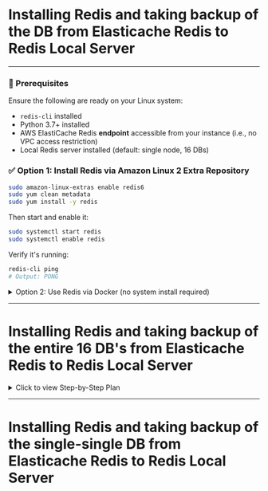 # Installing Redis and taking backup of the DB from Elasticache Redis to Redis Local Server

---
### **🧰 Prerequisites**

Ensure the following are ready on your Linux system:

* `redis-cli` installed
* Python 3.7+ installed
* AWS ElastiCache Redis **endpoint** accessible from your instance (i.e., no VPC access restriction)
* Local Redis server installed (default: single node, 16 DBs)
  
### ✅ Option 1: Install Redis via Amazon Linux 2 Extra Repository

```bash
sudo amazon-linux-extras enable redis6
sudo yum clean metadata
sudo yum install -y redis
```

Then start and enable it:

```bash
sudo systemctl start redis
sudo systemctl enable redis
```

Verify it's running:

```bash
redis-cli ping
# Output: PONG
```

<details>
    <summary>Option 2: Use Redis via Docker (no system install required)</summary>

### ✅ Option 2: Use Redis via Docker (no system install required)

If Docker is available, you can spin up Redis in a container:

```bash
docker run --name redis-local -p 6379:6379 -d redis
```

Then test:

```bash
redis-cli ping
# PONG
```

And run your restore script — it will connect to `localhost:6379` by default.

</details>

---

# Installing Redis and taking backup of the entire 16 DB's from Elasticache Redis to Redis Local Server

<details>
    <summary>Click to view Step-by-Step Plan</summary>


## ✅ Step-by-Step Plan

---

### **🧰 Prerequisites**

Ensure the following are ready on your Linux system:

* `redis-cli` installed
* Python 3.7+ installed
* AWS ElastiCache Redis **endpoint** accessible from your instance (i.e., no VPC access restriction)
* Local Redis server installed (default: single node, 16 DBs)

---

### **📦 Step 1: Install Required Tools**

```bash
# Install redis-cli (if not installed)
sudo yum install redis -y

# Install required Python tools
python3 -m venv redisenv
source redisenv/bin/activate
pip install redis
```

---

### **📁 Step 2: Python Script to Dump All Redis Data by DB**

Save this as `dump_redis_elasticache.py`:

```python
import redis
import json
import base64

# CONFIG
HOST = 'redtaxi-dev.bp8cjs.ng.0001.aps1.cache.amazonaws.com'
PORT = 6379
DB_RANGE = range(0, 7)

def safe_decode(value):
    try:
        return value.decode('utf-8')
    except Exception:
        return base64.b64encode(value).decode('ascii')  # fallback to base64 string

def dump_db(db_index):
    r = redis.StrictRedis(host=HOST, port=PORT, db=db_index)  # no decode_responses!
    keys = r.keys('*')
    data = {}
    for key in keys:
        try:
            key_decoded = safe_decode(key)
            key_type = r.type(key)
            if key_type == b'string':
                val = r.get(key)
                data[key_decoded] = {'type': 'string', 'value': safe_decode(val)}
            elif key_type == b'hash':
                hash_data = r.hgetall(key)
                data[key_decoded] = {
                    'type': 'hash',
                    'value': {safe_decode(k): safe_decode(v) for k, v in hash_data.items()}
                }
            elif key_type == b'list':
                list_data = r.lrange(key, 0, -1)
                data[key_decoded] = {'type': 'list', 'value': [safe_decode(i) for i in list_data]}
            elif key_type == b'set':
                set_data = r.smembers(key)
                data[key_decoded] = {'type': 'set', 'value': [safe_decode(i) for i in set_data]}
            elif key_type == b'zset':
                zset_data = r.zrange(key, 0, -1, withscores=True)
                data[key_decoded] = {'type': 'zset', 'value': [[safe_decode(i[0]), i[1]] for i in zset_data]}
        except Exception as e:
            print(f"❌ Error dumping key {key}: {e}")
    with open(f'dump_db_{db_index}.json', 'w') as f:
        json.dump(data, f, indent=2)

if __name__ == "__main__":
    for db_index in DB_RANGE:
        print(f'Dumping DB {db_index}...')
        dump_db(db_index)
    print('✅ Done dumping all DBs.')

```

Run:

```bash
python dump_redis_elasticache.py
```

This will create 7 files: `dump_db_0.json` to `dump_db_6.json`.

---

### **🔁 Step 3: Load Dumped Data into Local Redis**

Save this as `restore_to_local_redis.py`:

```python
import redis
import json
import base64

DB_RANGE = range(0, 7)

def try_base64_decode(val):
    try:
        # Try decoding assuming it's base64
        return base64.b64decode(val.encode('ascii'))
    except Exception:
        # If decoding fails, assume it's plain text
        return val.encode('utf-8')

def restore_db(db_index):
    with open(f'dump_db_{db_index}.json') as f:
        data = json.load(f)
    r = redis.StrictRedis(host='localhost', port=6379, db=db_index)

    for key, item in data.items():
        t = item['type']
        v = item['value']
        key_b = try_base64_decode(key)

        if t == 'string':
            r.set(key_b, try_base64_decode(v))

        elif t == 'hash':
            decoded_hash = {try_base64_decode(k): try_base64_decode(val) for k, val in v.items()}
            r.hset(key_b, mapping=decoded_hash)

        elif t == 'list':
            r.rpush(key_b, *[try_base64_decode(i) for i in v])

        elif t == 'set':
            r.sadd(key_b, *[try_base64_decode(i) for i in v])

        elif t == 'zset':
            r.zadd(key_b, {try_base64_decode(k): s for k, s in v})

    print(f"✅ DB {db_index} restored.")

if __name__ == "__main__":
    for db_index in DB_RANGE:
        restore_db(db_index)
    print("🎉 All Redis DBs restored successfully.")

```

Run:

```bash
python restore_to_local_redis.py
```

---

### **🧪 Step 4: Verify Locally**

To check that DBs are correctly loaded:

```bash
redis-cli

127.0.0.1:6379> SELECT 0
127.0.0.1:6379[0]> DBSIZE

127.0.0.1:6379> SELECT 1
127.0.0.1:6379[1]> DBSIZE

...repeat for DB 2 to 6
```

You can also query specific keys:

```bash
127.0.0.1:6379[0]> KEYS *
127.0.0.1:6379[0]> HGETALL cabs.7204.live_details
```

---

## 📌 Notes

* ElastiCache does **not allow CONFIG GET**, `BGSAVE`, or `DUMP`, hence we use key-based extraction.
* This method works **without downtime** or special Redis permissions.

---

The error you're seeing means that **your script is trying to connect to a Redis server on `localhost:6379`**, but **no Redis server is currently running there**, so the connection is refused:

```
redis.exceptions.ConnectionError: Error 111 connecting to localhost:6379. Connection refused.
```

---

### ✅ Step-by-step fix:

#### **1. Start a local Redis server**

If Redis is not running, start it:

```bash
redis-server --daemonize yes
```

> This will start Redis in the background on port 6379.

#### **2. Check if Redis is now running**

Use:

```bash
redis-cli ping
```

Expected output:

```bash
PONG
```

If not, check logs:

```bash
cat /var/log/redis/redis.log
```

Or if Redis was installed manually:

```bash
cat /tmp/redis.log
```

---

### ✅ Optional: Bind Redis to all interfaces (for remote access, not recommended on production)

If needed, edit your config (usually `/etc/redis/redis.conf` or `/etc/redis.conf`) and ensure:

```ini
bind 127.0.0.1
```

Or allow external access (risky unless firewalled):

```ini
bind 0.0.0.0
```

And:

```ini
protected-mode no
```

Then restart:

```bash
redis-server /etc/redis.conf
```

---

### ✅ Once Redis is running

You can rerun your script:

```bash
python restore_to_local_redis.py
```

---

### 🧪 Bonus: Check if local Redis has correct DBs restored

Run:

```bash
for db in {0..6}; do
    echo -n "DB $db: ";
    redis-cli -n $db dbsize;
done
```

You should see non-zero values confirming restore.

</details>

---

# Installing Redis and taking backup of the single-single DB from Elasticache Redis to Redis Local Server
